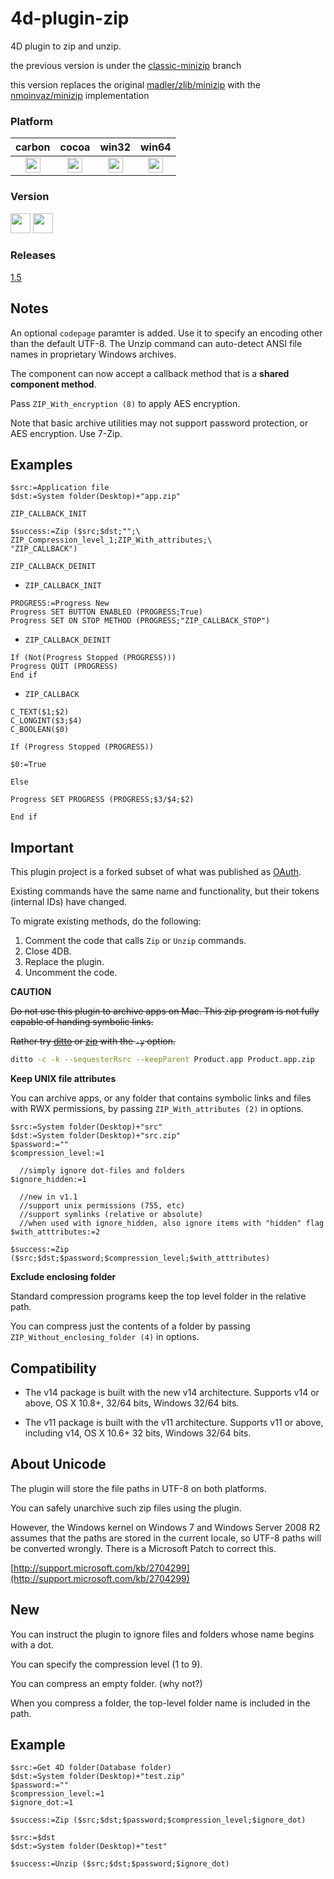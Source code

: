 # 4d-plugin-zip
4D plugin to zip and unzip.

the previous version is under the [classic-minizip](https://github.com/miyako/4d-plugin-zip/tree/classic-minizip) branch

this version replaces the original [madler/zlib/minizip](https://github.com/madler/zlib/tree/master/contrib/minizip) with the [nmoinvaz/minizip](https://github.com/nmoinvaz/minizip) implementation

### Platform

| carbon | cocoa | win32 | win64 |
|:------:|:-----:|:---------:|:---------:|
|<img src="https://cloud.githubusercontent.com/assets/1725068/22371562/1b091f0a-e4db-11e6-8458-8653954a7cce.png" width="24" height="24" />|<img src="https://cloud.githubusercontent.com/assets/1725068/22371562/1b091f0a-e4db-11e6-8458-8653954a7cce.png" width="24" height="24" />|<img src="https://cloud.githubusercontent.com/assets/1725068/22371562/1b091f0a-e4db-11e6-8458-8653954a7cce.png" width="24" height="24" />|<img src="https://cloud.githubusercontent.com/assets/1725068/22371562/1b091f0a-e4db-11e6-8458-8653954a7cce.png" width="24" height="24" />|

### Version

<img src="https://cloud.githubusercontent.com/assets/1725068/18940649/21945000-8645-11e6-86ed-4a0f800e5a73.png" width="32" height="32" /> <img src="https://cloud.githubusercontent.com/assets/1725068/18940648/2192ddba-8645-11e6-864d-6d5692d55717.png" width="32" height="32" />

### Releases

[1.5](https://github.com/miyako/4d-plugin-zip/releases/tag/1.5)

## Notes

An optional ``codepage`` paramter is added. Use it to specify an encoding other than the default UTF-8. The Unzip command can auto-detect ANSI file names in proprietary Windows archives.

The component can now accept a callback method that is a **shared component method**.

Pass ``ZIP_With_encryption (8)`` to apply AES encryption. 

Note that basic archive utilities may not support password protection, or AES encryption. Use 7-Zip.

## Examples

```
$src:=Application file
$dst:=System folder(Desktop)+"app.zip"

ZIP_CALLBACK_INIT 

$success:=Zip ($src;$dst;"";\
ZIP_Compression_level_1;ZIP_With_attributes;\
"ZIP_CALLBACK")

ZIP_CALLBACK_DEINIT 
```

* ``ZIP_CALLBACK_INIT``

```
PROGRESS:=Progress New 
Progress SET BUTTON ENABLED (PROGRESS;True)
Progress SET ON STOP METHOD (PROGRESS;"ZIP_CALLBACK_STOP")
```

* ``ZIP_CALLBACK_DEINIT``

```
If (Not(Progress Stopped (PROGRESS)))
Progress QUIT (PROGRESS)
End if 
```

* ``ZIP_CALLBACK``

```
C_TEXT($1;$2)
C_LONGINT($3;$4)
C_BOOLEAN($0)

If (Progress Stopped (PROGRESS))

$0:=True

Else 

Progress SET PROGRESS (PROGRESS;$3/$4;$2)

End if 
```

## Important

This plugin project is a forked subset of what was published as [OAuth](https://github.com/miyako/4d-plugin-oauth).

Existing commands have the same name and functionality, but their tokens (internal IDs) have changed.

To migrate existing methods, do the following:

1. Comment the code that calls ```Zip``` or ```Unzip``` commands.
2. Close 4DB.
3. Replace the plugin.
4. Uncomment the code.
 
**CAUTION**

~~Do not use this plugin to archive apps on Mac. This zip program is not fully capable of handing symbolic links.~~

~~Rather try [ditto](https://developer.apple.com/library/mac/documentation/Darwin/Reference/ManPages/man1/ditto.1.html) or [zip](https://developer.apple.com/library/mac/documentation/Darwin/Reference/ManPages/man1/zip.1.html) with the ```-y``` option.~~

```sh
ditto -c -k --sequesterRsrc --keepParent Product.app Product.app.zip
```

**Keep UNIX file attributes**

You can archive apps, or any folder that contains symbolic links and files with RWX permissions, by passing ```ZIP_With_attributes (2)``` in options.

```
$src:=System folder(Desktop)+"src"
$dst:=System folder(Desktop)+"src.zip"
$password:=""
$compression_level:=1

  //simply ignore dot-files and folders
$ignore_hidden:=1

  //new in v1.1
  //support unix permissions (755, etc)
  //support symlinks (relative or absolute)
  //when used with ignore_hidden, also ignore items with "hidden" flag
$with_atttributes:=2

$success:=Zip ($src;$dst;$password;$compression_level;$with_atttributes)
```

**Exclude enclosing folder**

Standard compression programs keep the top level folder in the relative path.

You can compress just the contents of a folder by passing ```ZIP_Without_enclosing_folder (4)``` in options.  

Compatibility
---
* The v14 package is built with the new v14 architecture. Supports v14 or above, OS X 10.8+, 32/64 bits, Windows 32/64 bits.

* The v11 package is built with the v11 architecture. Supports v11 or above, including v14, OS X 10.6+ 32 bits, Windows 32/64 bits.

About Unicode
---
The plugin will store the file paths in UTF-8 on both platforms.

You can safely unarchive such zip files using the plugin.

However, the Windows kernel on Windows 7 and Windows Server 2008 R2 assumes that the paths are stored in the current locale, so UTF-8 paths will be converted wrongly. There is a Microsoft Patch to correct this.

[http://support.microsoft.com/kb/2704299](http://support.microsoft.com/kb/2704299)

New
---

You can instruct the plugin to ignore files and folders whose name begins with a dot.

You can specify the compression level (1 to 9).

You can compress an empty folder. (why not?)

When you compress a folder, the top-level folder name is included in the path.

Example
---
```
$src:=Get 4D folder(Database folder)
$dst:=System folder(Desktop)+"test.zip"
$password:=""
$compression_level:=1
$ignore_dot:=1

$success:=Zip ($src;$dst;$password;$compression_level;$ignore_dot)

$src:=$dst
$dst:=System folder(Desktop)+"test"

$success:=Unzip ($src;$dst;$password;$ignore_dot)
```
